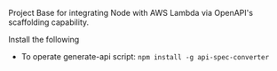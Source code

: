 Project Base for integrating Node with AWS Lambda via OpenAPI's scaffolding capability.  

Install the following
- To operate generate-api script: `npm install -g api-spec-converter`